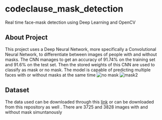 # codeclause_mask_detection 
Real time face-mask detection using Deep Learning and OpenCV

## About Project
This project uses a Deep Neural Network, more specifically a Convolutional Neural Network, to differentiate between images of people with and without masks. The CNN manages to get an accuracy of 91.74% on the training set and 91.6% on the test set. Then the stored weights of this CNN are used to classify as mask or no mask.
The model is capable of predicting multiple faces with or without masks at the same time
![no mask](https://github.com/iamvinay1/codeclause_mask_detection/assets/113795451/24336aa0-fcdc-4d32-b091-0485c5f24f48)
![mask2](https://github.com/iamvinay1/codeclause_mask_detection/assets/113795451/fc93f843-8e2c-4b59-9685-b600437c0b36)
## Dataset
The data used can be downloaded through this [link](https://www.kaggle.com/datasets/omkargurav/face-mask-dataset) or can be downloaded from this repository as well . There are 3725 and 3828 images with and without mask simuntanously
